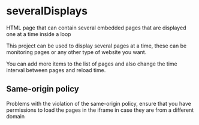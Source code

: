 # severalDisplays
HTML page that can contain several embedded pages that are displayed one at a time inside a loop

This project can be used to display several pages at a time, these can be monitoring pages or any other type of website you want.

You can add more items to the list of pages and also change the time interval between pages and reload time.

## Same-origin policy

Problems with the violation of the same-origin policy, ensure that you have permissions to load the pages in the iframe in case they are from a different domain
